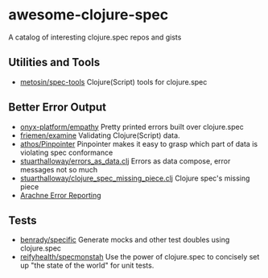 # awesome-clojure-spec
A catalog of interesting clojure.spec repos and gists

## Utilities and Tools

- [metosin/spec-tools](https://github.com/metosin/spec-tools) Clojure(Script) tools for clojure.spec

## Better Error Output
- [onyx-platform/empathy](https://github.com/onyx-platform/empathy) Pretty printed errors built over clojure.spec
- [friemen/examine](https://github.com/friemen/examine) Validating Clojure(Script) data.
- [athos/Pinpointer](https://github.com/athos/Pinpointer) Pinpointer makes it easy to grasp which part of data is violating spec conformance
- [stuarthalloway/errors_as_data.clj](https://gist.github.com/stuarthalloway/9084f92519694a925bdfa0874f34de4d) Errors as data compose, error messages not so much
- [stuarthalloway/clojure_spec_missing_piece.clj](https://gist.github.com/stuarthalloway/c2a38f3741b5d0661d4debf77f2f48bb) Clojure spec's missing piece
- [Arachne Error Reporting](https://github.com/arachne-framework/architecture/blob/master/adr-013-error-reporting.md)

## Tests

- [benrady/specific](https://github.com/benrady/specific) Generate mocks and other test doubles using clojure.spec
- [reifyhealth/specmonstah](https://github.com/reifyhealth/specmonstah) Use the power of clojure.spec to concisely set up "the state of the world" for unit tests.
